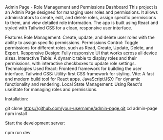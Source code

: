 Admin Page - Role Management and Permissions Dashboard
This project is an Admin Page designed for managing user roles and permissions. It allows administrators to create, edit, and delete roles, assign specific permissions to them, and view detailed role information. The app is built using React and styled with Tailwind CSS for a clean, responsive user interface.

Features
Role Management: Create, update, and delete user roles with the ability to assign specific permissions.
Permissions Control: Toggle permissions for different roles, such as Read, Create, Update, Delete, and Export.
Responsive Design: Fully responsive UI that works across all device sizes.
Interactive Table: A dynamic table to display roles and their permissions, with interactive checkboxes to update role settings.
Technologies Used
React: Frontend framework for building the user interface.
Tailwind CSS: Utility-first CSS framework for styling.
Vite: A fast and modern build tool for React apps.
JavaScript/JSX: For dynamic functionality and rendering.
Local State Management: Using React's useState for managing roles and permissions.

Installation:

git clone https://github.com/your-username/admin-page.git
cd admin-page
npm install

Start the development server:

npm run dev

